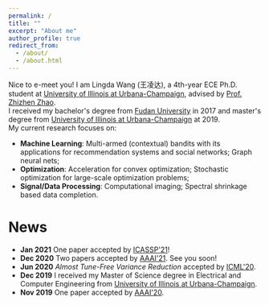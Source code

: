 ```yaml
---
permalink: /
title: ""
excerpt: "About me"
author_profile: true
redirect_from: 
  - /about/
  - /about.html
---
```


Nice to e-meet you! I am Lingda Wang (王凌达), a 4th-year ECE Ph.D. student at [University of Illinois at Urbana-Champaign](https://illinois.edu), advised by [Prof. Zhizhen Zhao](http://zhizhenz.ece.illinois.edu). <br>
I received my bachelor's degree from [Fudan University](https://www.fudan.edu.cn/en/) in 2017 and master's degree from [University of Illinois at Urbana-Champaign](https://illinois.edu) at 2019. <br>
My current research focuses on: <br>
- **Machine Learning**: Multi-armed (contextual) bandits with its applications for recommendation systems and social
networks; Graph neural nets; <br>
- **Optimization**: Acceleration for convex optimization; Stochastic optimization for large-scale optimization problems; <br>
- **Signal/Data Processing**: Computational imaging; Spectral shrinkage based data completion. 

News
======
- **Jan 2021** One paper accepted by [ICASSP'21](https://2021.ieeeicassp.org)!
- **Dec 2020** Two papers accepted by [AAAI'21](https://aaai.org/Conferences/AAAI-21/). See you soon!
- **Jun 2020** *Almost Tune-Free Variance Reduction* accepted by [ICML'20](https://icml.cc). 
- **Dec 2019** I received my Master of Science degree in Electrical and Computer Engineering from [University of Illinois at Urbana-Champaign](https://illinois.edu).
- **Nov 2019** One paper accepted by [AAAI'20](https://aaai.org/Conferences/AAAI-20/).

<script type="text/javascript" id="clustrmaps" src="//cdn.clustrmaps.com/map_v2.js?cl=ffffff&w=150&t=tt&d=vHPDWfxO3JCVhW3wzeg9Vkj_aFySbHbwLpo1H-H9QiA&co=2d78ad&cmo=3acc3a&cmn=ff5353&ct=ffffff"></script>











